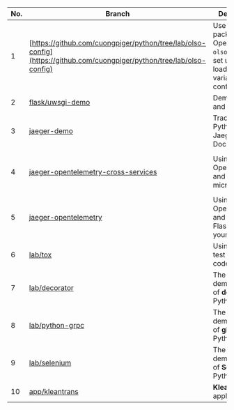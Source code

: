 |No.|Branch|Description|Tag|
|-|-|-|-----------------------------------------------------------------|
|1|[https://github.com/cuongpiger/python/tree/lab/olso-config](https://github.com/cuongpiger/python/tree/lab/olso-config)|Use the package OpenStack `olso-config` to set up and load env variables from config file| `olso-config`, `python`, `lab`|
|2|[flask/uwsgi-demo](https://github.com/cuongpiger/python/tree/flask/uwsgi-demo)|Demo for Flask and uWSGI| `flask`, `uwsgi`|
|3|[jaeger-demo](https://github.com/cuongpiger/python/tree/jaeger-demo)|Tracing in Python with Jaeger and Docker| `jaeger`, `docker`, `tracing`|
|4|[jaeger-opentelemetry-cross-services](https://github.com/cuongpiger/python/tree/jaeger-opentelemetry-cross-services)|Using OpenTelemetry and Jaeger in microservices| `jaeger`, `opentelemetry`, `microservices`, `docker`, `tracing` |
|5|[jaeger-opentelemetry](https://github.com/cuongpiger/python/tree/jaeger-opentelemetry)|Using OpenTelemetry and Jaeger, Flask to trace your requests| `jaeger`, `opentelemetry`, `tracing`, `flask`, `docker`|
|6|[lab/tox](https://github.com/cuongpiger/python/tree/lab/tox)|Using `tox` to test Python code| `tox`, `pytest`|
|7|[lab/decorator](https://github.com/cuongpiger/python/tree/lab/decorator)|The demonstration of **decorator** in Python| `decorator`, `python`|
|8|[lab/python-grpc](https://github.com/cuongpiger/python/tree/lab/python-grpc)|The demonstration of **gRPC** in Python| `grpc`, `python`|
|9|[lab/selenium](https://github.com/cuongpiger/python/tree/lab/selenium)|The demonstration of **Selenium** in Python| `selenium`|
|10|[app/kleantrans](https://github.com/cuongpiger/python/tree/app/kleantrans)|**Kleantrans** application|`app`|
